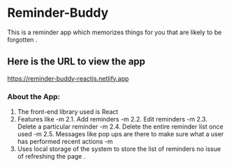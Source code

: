 # Reminder-Buddy
This is a reminder app which memorizes things for you that are likely to be forgotten .

## Here is the URL to view the app
https://reminder-buddy-reactjs.netlify.app

### About the App:
1. The front-end library used is React
2. Features like -m
  2.1. Add reminders -m
  2.2. Edit reminders -m
  2.3. Delete a particular reminder -m
  2.4. Delete the entire reminder list once used -m
  2.5. Messages like pop ups are there to make sure what a user has performed recent actions -m
3. Uses local storage of the system to store the list of reminders no issue of refreshing the page .

